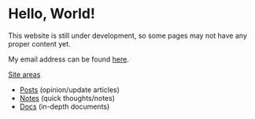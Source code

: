 # Hello, World!

This website is still under development, so some pages may not have any proper
content yet.

My email address can be found [here](/email).

<u>Site areas</u>

- [Posts](/posts) (opinion/update articles)
- [Notes](/notes) (quick thoughts/notes)
- [Docs](/docs) (in-depth documents)
